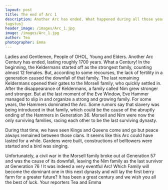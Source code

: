 ```yaml
---
layout: post
title: The end of Arc 1
description: Another Arc has ended. What happened during all those years ?
tagstus]
header_image: /images/Arc_1.jpg
image: /images/Arc_1.jpg
author: Tea
photographer: Emma
---
```


Ladies and Gentlemen, People of OHOL, Young and Elders. Another Arc Century has ended, lasting roughly 1700 years. What a Century! In the beginning, the Keldermans started off as the strongest family, counting almost 12 females. But, according to some recourses, the lack of fertility in a generation caused the downfall of that family. The last remaining Keldermans opened their gates to the Morsell family, who quickly settled in. After the disappearance of Keldermans, a family called Nim grew stronger and stronger. But at the last moment of the Eve Window, Eve Hammer managed to slip in and organize a strong and growing family. For some years, the Hammers dominated the Arc. Some rumors say that slavery was being introduced in that family, which could be the cause of the abruptly ending of the Hammers in Generation 36. Morsell and Nim were now the only surviving families, racing each other to be the last surviving dynasty. 

During that time, we have seen Kings and Queens come and go but peace always remained between those clans. It seems like this Arc could have lasted for a while. Gardens were built, constructions of belltowers were started and a bird was singing.

Unfortunately, a civil war in the Morsell family broke out at Generation 57 and was the cause of its downfall, leaving the Nim family as the last survivor at Generation 76 ! It was indeed a very eventful Arc! Which Family will become the dominant one in this next dynasty and will lay the first berry farm for a greater future? It has been a great century and we wish you all the best of luck. Your reporters Tea and Emma